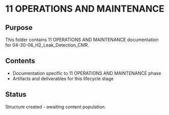 # 11 OPERATIONS AND MAINTENANCE

## Purpose
This folder contains 11 OPERATIONS AND MAINTENANCE documentation for 04-30-06_H2_Leak_Detection_CMR.

## Contents
- Documentation specific to 11 OPERATIONS AND MAINTENANCE phase
- Artifacts and deliverables for this lifecycle stage

## Status
Structure created - awaiting content population.
